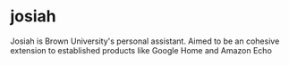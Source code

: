# josiah
Josiah is Brown University's personal assistant. Aimed to be an cohesive extension to established products like Google Home and Amazon Echo
